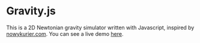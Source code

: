 # Gravity.js

This is a 2D Newtonian gravity simulator written with Javascript, inspired by [nowykurier.com](http://www.nowykurier.com/toys/gravity/gravity.html). You can see a live demo [here](https://zorvyy.github.io/gravity/dist).

<!--
To add a particle, click at the desired location and drag to specify the velocity. The mass can be set in the input below the canvas.

To shift the view, hold Shift and drag with the mouse. Enjoy.

> _If there's one thing you take away from this, never forget: Always use a symplectic integrator when simulating hamiltonian systems._
-->
